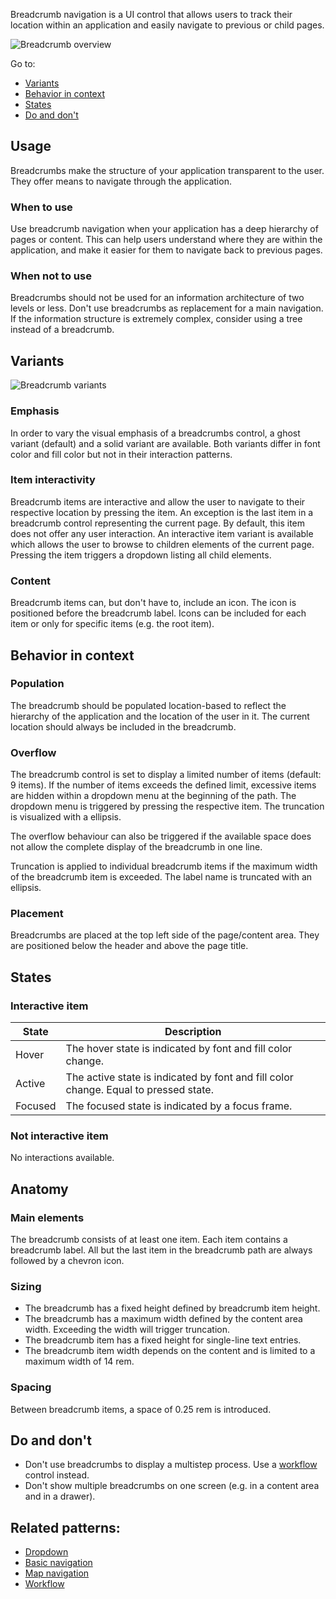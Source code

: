 Breadcrumb navigation is a UI control that allows users to track their location within an application and easily navigate to previous or child pages.

![Breadcrumb overview](/img/pattern_illustrations/Breadcrumb_overview.png)

Go to:

- [Variants](#variants)
- [Behavior in context](#behavior-in-context)
- [States](#states)
- [Do and don't](#do-and-dont)

## Usage

Breadcrumbs make the structure of your application transparent to the user. They offer means to navigate through the application.

### When to use

Use breadcrumb navigation when your application has a deep hierarchy of pages or content. This can help users understand where they are within the application, and make it easier for them to navigate back to previous pages.

### When not to use

Breadcrumbs should not be used for an information architecture of two levels or less. Don't use breadcrumbs as replacement for a main navigation. If the information structure is extremely complex, consider using a tree instead of a breadcrumb.

## Variants

![Breadcrumb variants](/img/pattern_illustrations/Breadcrumb_variants.png)

### Emphasis

In order to vary the visual emphasis of a breadcrumbs control, a ghost variant (default) and a solid variant are available. Both variants differ in font color and fill color but not in their interaction patterns.

### Item interactivity

Breadcrumb items are interactive and allow the user to navigate to their respective location by pressing the item. An exception is the last item in a breadcrumb control representing the current page. By default, this item does not offer any user interaction. An interactive item variant is available which allows the user to browse to children elements of the current page. Pressing the item triggers a dropdown listing all child elements.

### Content

Breadcrumb items can, but don't have to, include an icon. The icon is positioned before the breadcrumb label. Icons can be included for each item or only for specific items (e.g. the root item).

## Behavior in context

### Population

The breadcrumb should be populated location-based to reflect the hierarchy of the application and the location of the user in it. The current location should always be included in the breadcrumb.

### Overflow

The breadcrumb control is set to display a limited number of items (default: 9 items). If the number of items exceeds the defined limit, excessive items are hidden within a dropdown menu at the beginning of the path. The dropdown menu is triggered by pressing the respective item. The truncation is visualized with a ellipsis.

The overflow behaviour can also be triggered if the available space does not allow the complete display of the breadcrumb in one line.

Truncation is applied to individual breadcrumb items if the maximum width of the breadcrumb item is exceeded. The label name is truncated with an ellipsis.

<!-- add example overflow & truncation-->

### Placement

Breadcrumbs are placed at the top left side of the page/content area. They are positioned below the header and above the page title.

## States

### Interactive item

| State   | Description                                                                          |
| ------- | ------------------------------------------------------------------------------------ |
| Hover   | The hover state is indicated by font and fill color change.                          |
| Active  | The active state is indicated by font and fill color change. Equal to pressed state. |
| Focused | The focused state is indicated by a focus frame.                                     |

### Not interactive item

No interactions available.

## Anatomy

### Main elements

The breadcrumb consists of at least one item. Each item contains a breadcrumb label. All but the last item in the breadcrumb path are always followed by a chevron icon.

### Sizing

- The breadcrumb has a fixed height defined by breadcrumb item height.
- The breadcrumb has a maximum width defined by the content area width. Exceeding the width will trigger truncation.
- The breadcrumb item has a fixed height for single-line text entries.
- The breadcrumb item width depends on the content and is limited to a maximum width of 14 rem.

### Spacing

Between breadcrumb items, a space of 0.25 rem is introduced.

## Do and don't

- Don't use breadcrumbs to display a multistep process. Use a [workflow](workflow.md) control instead.
- Don't show multiple breadcrumbs on one screen (e.g. in a content area and in a drawer).

## Related patterns:

- [Dropdown](dropdown.md)
- [Basic navigation](navigation/basic-navigation.md)
- [Map navigation](navigation/map-navigation.md)
- [Workflow](workflow.md)
